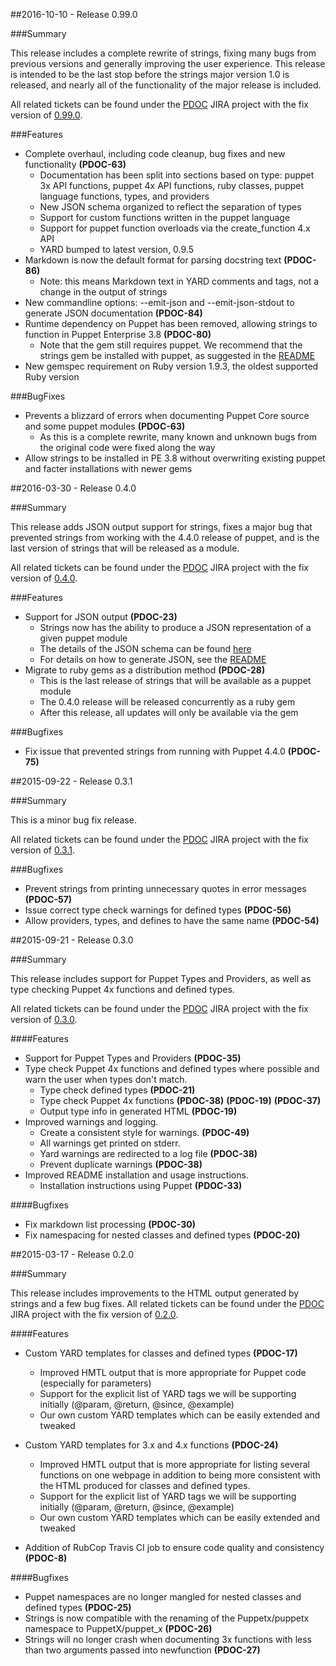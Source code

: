 ##2016-10-10 - Release 0.99.0

###Summary

This release includes a complete rewrite of strings, fixing many bugs from previous versions and generally improving the user experience. This release is intended to be the last stop before the strings major version 1.0 is released, and nearly all of the functionality of the major release is included.

All related tickets can be found under the [PDOC][PDOC JIRA] JIRA project with the fix version of [0.99.0](https://tickets.puppetlabs.com/issues/?filter=22705).

###Features
- Complete overhaul, including code cleanup, bug fixes and new functionality **(PDOC-63)**
  - Documentation has been split into sections based on type: puppet 3x API functions, puppet 4x API functions, ruby classes, puppet language functions, types, and providers
  - New JSON schema organized to reflect the separation of types
  - Support for custom functions written in the puppet language
  - Support for puppet function overloads via the create_function 4.x API
  - YARD bumped to latest version, 0.9.5
- Markdown is now the default format for parsing docstring text **(PDOC-86)**
  - Note: this means Markdown text in YARD comments and tags, not a change in the output of strings
- New commandline options: --emit-json and --emit-json-stdout to generate JSON documentation **(PDOC-84)**
- Runtime dependency on Puppet has been removed, allowing strings to function in Puppet Enterprise 3.8 **(PDOC-80)**
  - Note that the gem still requires puppet. We recommend that the strings gem be installed with puppet, as suggested in the  [README](https://github.com/puppetlabs/puppet-strings/blob/master/README.md#installing-puppet-strings)
- New gemspec requirement on Ruby version 1.9.3, the oldest supported Ruby version

###BugFixes

- Prevents a blizzard of errors when documenting Puppet Core source and some puppet modules **(PDOC-63)**
  - As this is a complete rewrite, many known and unknown bugs from the original code were fixed along the way
- Allow strings to be installed in PE 3.8 without overwriting existing puppet and facter installations with newer gems

##2016-03-30 - Release 0.4.0

###Summary

This release adds JSON output support for strings, fixes a major bug that prevented strings from working with the 4.4.0 release of puppet, and is the last version of strings that will be released as a module.

All related tickets can be found under the [PDOC][PDOC JIRA] JIRA project with the fix version of [0.4.0](https://tickets.puppetlabs.com/issues/?filter=18810).

###Features
- Support for JSON output **(PDOC-23)**
  - Strings now has the ability to produce a JSON representation of a given puppet module
  - The details of the JSON schema can be found [here](https://github.com/puppetlabs/puppet-strings/blob/master/json_dom.md)
  - For details on how to generate JSON, see the [README](https://github.com/puppetlabs/puppet-strings/blob/master/README.md#running-puppet-strings)
- Migrate to ruby gems as a distribution method **(PDOC-28)**
  - This is the last release of strings that will be available as a puppet module
  - The 0.4.0 release will be released concurrently as a ruby gem
  - After this release, all updates will only be available via the gem

###Bugfixes

- Fix issue that prevented strings from running with Puppet 4.4.0 **(PDOC-75)**

##2015-09-22 - Release 0.3.1

###Summary

This is a minor bug fix release.

All related tickets can be found under the [PDOC][PDOC JIRA] JIRA project with the fix version of [0.3.1](https://tickets.puppetlabs.com/issues/?filter=15530).

###Bugfixes

- Prevent strings from printing unnecessary quotes in error messages **(PDOC-57)**
- Issue correct type check warnings for defined types **(PDOC-56)**
- Allow providers, types, and defines to have the same name **(PDOC-54)**

##2015-09-21 - Release 0.3.0

###Summary

This release includes support for Puppet Types and Providers, as well as
type checking Puppet 4x functions and defined types.

All related tickets can be found under the [PDOC][PDOC JIRA] JIRA project with
the fix version of [0.3.0](https://tickets.puppetlabs.com/issues/?filter=15529).

####Features

- Support for Puppet Types and Providers **(PDOC-35)**
- Type check Puppet 4x functions and defined types where possible and warn the user when types don't match.
  - Type check defined types **(PDOC-21)**
  - Type check Puppet 4x functions **(PDOC-38)** **(PDOC-19)** **(PDOC-37)**
  - Output type info in generated HTML **(PDOC-19)**
- Improved warnings and logging.
  - Create a consistent style for warnings. **(PDOC-49)**
  - All warnings get printed on stderr.
  - Yard warnings are redirected to a log file **(PDOC-38)**
  - Prevent duplicate warnings **(PDOC-38)**
- Improved README installation and usage instructions.
  - Installation instructions using Puppet **(PDOC-33)**


####Bugfixes

- Fix markdown list processing **(PDOC-30)**
- Fix namespacing for nested classes and defined types **(PDOC-20)**


##2015-03-17 - Release 0.2.0

###Summary

This release includes improvements to the HTML output generated by strings and a few bug fixes.
All related tickets can be found under the [PDOC][PDOC JIRA] JIRA project with the fix version of [0.2.0](https://tickets.puppetlabs.com/issues/?filter=13760).

[PDOC JIRA]: https://tickets.puppetlabs.com/browse/PDOC

####Features
- Custom YARD templates for classes and defined types **(PDOC-17)**
    - Improved HMTL output that is more appropriate for Puppet code (especially for parameters)
    - Support for the explicit list of YARD tags we will be supporting initially (@param, @return, @since, @example)
    - Our own custom YARD templates which can be easily extended and tweaked

- Custom YARD templates for 3.x and 4.x functions **(PDOC-24)**
    - Improved HMTL output that is more appropriate for listing several functions on one webpage in addition to being more consistent with the HTML produced for classes and defined types.
    - Support for the explicit list of YARD tags we will be supporting initially (@param, @return, @since, @example)
    - Our own custom YARD templates which can be easily extended and tweaked
- Addition of RubCop Travis CI job to ensure code quality and consistency **(PDOC-8)**

####Bugfixes
- Puppet namespaces are no longer mangled for nested classes and defined types **(PDOC-25)**
- Strings is now compatible with the renaming of the Puppetx/puppetx namespace to PuppetX/puppet_x **(PDOC-26)**
- Strings will no longer crash when documenting 3x functions with less than two arguments passed into newfunction **(PDOC-27)**

